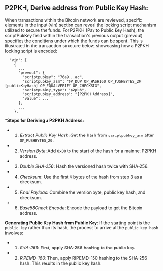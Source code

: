 ## P2PKH, Derive address from Public Key Hash:

When transactions within the Bitcoin network are reviewed, specific elements in the input (vin) section can reveal the locking script mechanism utilized to secure the funds. For P2PKH (Pay to Public Key Hash), the scriptPubKey field within the transaction's previous output (prevout) specifies the conditions under which the funds can be spent. This is illustrated in the transaction structure below, showcasing how a P2PKH locking script is encoded:

```
  "vin": [
    {
      ...
      "prevout": {
        "scriptpubkey": "76a9...ac",
        "scriptpubkey_asm": "OP_DUP OP_HASH160 OP_PUSHBYTES_20 [publicKeyHash] OP_EQUALVERIFY OP_CHECKSIG",
        "scriptpubkey_type": "p2pkh",
        "scriptpubkey_address": "[P2PKH Address]",
        "value": ...
      },
      ...
    },
```
***Steps for Deriving a P2PKH Address:**
 - 1)   *Extract Public Key Hash*: Get the hash from `scriptpubkey_asm` after `OP_PUSHBYTES_20`.
 - 2)   *Version Byte*: Add `0x00` to the start of the hash for a mainnet P2PKH address.
 - 3)   *Double SHA-256*: Hash the versioned hash twice with SHA-256.
 - 4)   *Checksum*: Use the first 4 bytes of the hash from step 3 as a checksum.
 - 5)   *Final Payload*: Combine the version byte, public key hash, and checksum.
 - 6)   *Base58Check Encode*: Encode the payload to get the Bitcoin address.

**Generating Public Key Hash from Public Key**:
If the starting point is the `public key` rather than its hash, the process to arrive at the `public key hash` involves:
 - 1) *SHA-256*: First, apply SHA-256 hashing to the public key.
 - 2) *RIPEMD-160*: Then, apply RIPEMD-160 hashing to the SHA-256 hash. This results in the public key hash.
